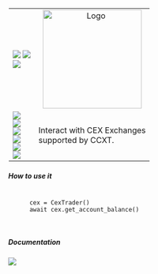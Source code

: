 <br>
  <table style="border: 1px solid transparent">
    <tr>
      <td>
  <a href="http://talky.readthedocs.io"><img src="https://img.shields.io/badge/Wiki-%23000000.svg?style=for-the-badge&logo=wikipedia&logoColor=white"></a>
  <a href="https://github.com/mraniki/tt/"><img src="https://img.shields.io/badge/github-%23000000.svg?style=for-the-badge&logo=github&logoColor=white"></a><br>
  <a href="https://hub.docker.com/r/mraniki/tt"><img src="https://img.shields.io/docker/pulls/mraniki/tt?style=for-the-badge"></a>
  <br>
      </td>
      <td align="center"><img width="200" alt="Logo" src="https://github.com/mraniki/cefi/blob/main/docs/_static/logo-full.png"></td>
    </tr>
    <tr>
      <td>
        <a href="https://pypi.org/project/cefi/"><img src="https://img.shields.io/pypi/v/cefi?style=for-the-badge&logo=PyPI&logoColor=white"></a><br>
        <a href="https://pypi.org/project/cefi/"><img src="https://img.shields.io/pypi/dm/cefi?style=for-the-badge&logo=PyPI&logoColor=white&label=pypi&labelColor=grey"></a><br>
        <a href="https://github.com/mraniki/cefi/"><img src="https://img.shields.io/github/actions/workflow/status/mraniki/cefi/%F0%9F%91%B7Flow.yml?style=for-the-badge&logo=GitHub&logoColor=white"></a><br>
    <a href="https://talky.readthedocs.io/"><img src="https://readthedocs.org/projects/cex/badge/?version=latest&style=for-the-badge"></a><br>
    <a href="https://codebeat.co/projects/github-com-mraniki-cefi-main"><img src="https://codebeat.co/badges/6aecf822-ea11-499c-80d9-37cd3f35b923"/></a><br>
    <a href="https://codecov.io/gh/mraniki/cefi"> <img src="https://codecov.io/gh/mraniki/cefi/branch/main/graph/badge.svg?token=BTIoKrcXNq"/></a><br>
      </td>
      <td align="left"> 
        Interact with CEX Exchanges<br>
        supported by CCXT.
      </td>
    </tr>
  </table>

  <h5>How to use it</h5>
  <pre>
  <code>
      cex = CexTrader()
      await cex.get_account_balance()
  </code>
  </pre>

  <h5>Documentation</h5>
  <a href="https://talky.readthedocs.io/projects/cefi/en/latest/"><img src="https://img.shields.io/badge/Documentation-000000?style=for-the-badge&logo=readthedocs&logoColor=white"></a><br>

